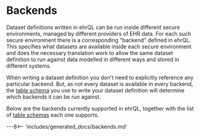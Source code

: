 # Backends

Dataset definitions written in ehrQL can be run inside different secure
environments, managed by different providers of EHR data. For each such
secure environment there is a corresponding "backend" defined in ehrQL.
This specifies what datasets are available inside each secure
environment and does the necessary translation work to allow the same
dataset definition to run against data modelled in different ways and
stored in different systems.

When writing a dataset definition you don't need to explicitly reference
any particular backend. But, as not every dataset is available in every
backend, the [table schema](schemas.md) you use to write your dataset
definition will determine which backends it can be run against.

Below are the backends currently supported in ehrQL, together with the
list of [table schemas](schemas.md) each one supports.


---8<-- 'includes/generated_docs/backends.md'
